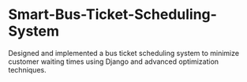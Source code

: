 # Smart-Bus-Ticket-Scheduling-System
Designed and implemented a bus ticket scheduling system to minimize customer waiting times using Django and advanced optimization techniques.
